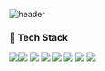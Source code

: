 
![header](https://capsule-render.vercel.app/api?type=Waving&color=auto&height=250&section=header&text=Hi%20There🙌&fontAlignY=40&animation=twinkling&fontSize=70)

### 📌 Tech Stack 
<img src="https://img.shields.io/badge/linux-%23FCC624.svg?&style=for-the-badge&logo=linux&logoColor=black" /><img src="https://img.shields.io/badge/shell_script-%23121011.svg?style=for-the-badge&logo=gnu-bash&logoColor=white" />
<img src="https://img.shields.io/badge/mariadb-%23003545.svg?&style=for-the-badge&logo=mariadb&logoColor=white" />
<img src="https://img.shields.io/badge/Microsoft%20SQL%20Server-CC2927?style=for-the-badge&logo=microsoft%20sql%20server&logoColor=white">
<img src="https://img.shields.io/badge/mysql-%234479A1.svg?&style=for-the-badge&logo=mysql&logoColor=white" />
<img src="https://img.shields.io/badge/figma-%23F24E1E.svg?style=for-the-badge&logo=figma&logoColor=white" />
<img src="https://img.shields.io/badge/java-%23ED8B00.svg?style=for-the-badge&logo=openjdk&logoColor=white" />
<img src="https://img.shields.io/badge/javascript-%23323330.svg?style=for-the-badge&logo=javascript&logoColor=%23F7DF1E" />

